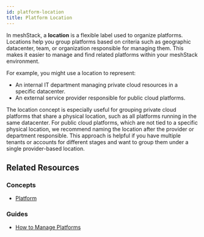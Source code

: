 ```yaml
---
id: platform-location
title: Platform Location
---
```


In meshStack, a **location** is a flexible label used to organize platforms. Locations help you group platforms based on criteria such as geographic datacenter, team, or organization responsible for managing them. This makes it easier to manage and find related platforms within your meshStack environment.

For example, you might use a location to represent:

- An internal IT department managing private cloud resources in a specific datacenter.
- An external service provider responsible for public cloud platforms.

The location concept is especially useful for grouping private cloud platforms that share a physical location, such as all platforms running in the same datacenter. For public cloud platforms, which are not tied to a specific physical location, we recommend naming the location after the provider or department responsible. This approach is helpful if you have multiple tenants or accounts for different stages and want to group them under a single provider-based location.

## Related Resources

### Concepts

- [Platform](concepts/platform.md)

### Guides

- [How to Manage Platforms](new-guide-how-to-manage-a-platform.md)